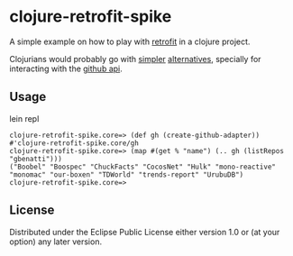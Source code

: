 # clojure-retrofit-spike

A simple example on how to play with [retrofit](http://square.github.io/retrofit/) in a clojure project.

Clojurians would probably go with [simpler](https://github.com/clojure/data.json) [alternatives](http://http-kit.org/client.html), specially for interacting
with the [github api](https://github.com/Raynes/tentacles).

## Usage

lein repl

```
clojure-retrofit-spike.core=> (def gh (create-github-adapter))
#'clojure-retrofit-spike.core/gh
clojure-retrofit-spike.core=> (map #(get % "name") (.. gh (listRepos "gbenatti")))
("Boobel" "Boospec" "ChuckFacts" "CocosNet" "Hulk" "mono-reactive" "monomac" "our-boxen" "TDWorld" "trends-report" "UrubuDB")
clojure-retrofit-spike.core=>
```

## License

Distributed under the Eclipse Public License either version 1.0 or (at
your option) any later version.
